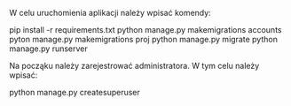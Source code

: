 W celu uruchomienia aplikacji należy wpisać komendy:

pip install -r requirements.txt
python manage.py makemigrations accounts
pyton manage.py makemigrations proj
python manage.py migrate
python manage.py runserver

Na począku należy zarejestrować administratora. W tym celu należy wpisać:

python manage.py createsuperuser
